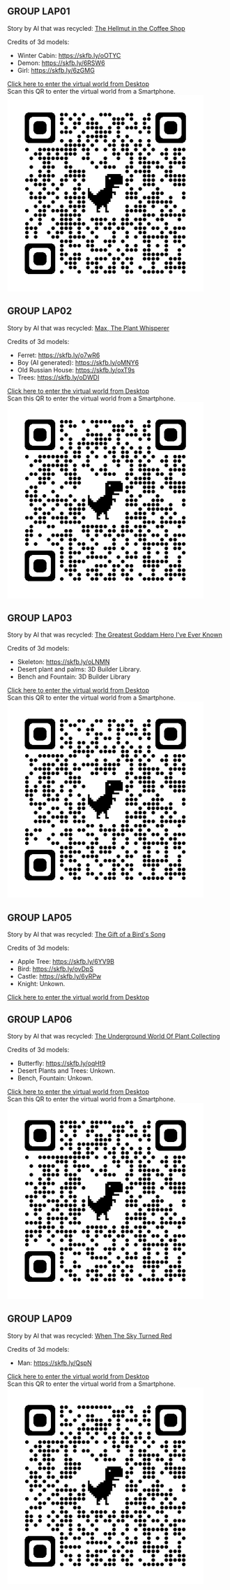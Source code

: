 ## GROUP LAP01
Story by AI that was recycled: [The Hellmut in the Coffee Shop](https://storiesby.ai/p/the-hellmouth-in-the-coffee-shop)  

Credits of 3d models:  
* Winter Cabin: https://skfb.ly/oOTYC
* Demon: https://skfb.ly/6RSW6 
* Girl: https://skfb.ly/6zGMG

[Click here to enter the virtual world from Desktop](https://laverbenaelectronica.github.io/vr/hackaton/FINAL/LAP01/index.html)   
Scan this QR to enter the virtual world from a Smartphone.   
![QR](LAP01/qrcode_lap01.png)

## GROUP LAP02
Story by AI that was recycled: [Max, The Plant Whisperer](https://storiesby.ai/p/max-the-plant-whisperer)

Credits of 3d models:
* Ferret: https://skfb.ly/o7wR6
* Boy (AI generated): https://skfb.ly/oMNY6
* Old Russian House: https://skfb.ly/oxT9s
* Trees: https://skfb.ly/oDWDI   

[Click here to enter the virtual world from Desktop](https://laverbenaelectronica.github.io/vr/hackaton/FINAL/LAP02/index.html)   
Scan this QR to enter the virtual world from a Smartphone.   
![QR](LAP02/qrcode_lap02.png)

## GROUP LAP03
Story by AI that was recycled: [The Greatest Goddam Hero I've Ever Known](https://storiesby.ai/p/the-greatest-goddamn-hero-ive-ever)  

Credits of 3d models:
* Skeleton: https://skfb.ly/oLNMN
* Desert plant and palms: 3D Builder Library.
* Bench and Fountain: 3D Builder Library

[Click here to enter the virtual world from Desktop](https://laverbenaelectronica.github.io/vr/hackaton/FINAL/LAP03/index.html)   
Scan this QR to enter the virtual world from a Smartphone.   
![QR](LAP03/qrcode_lap03.png)

## GROUP LAP05
Story by AI that was recycled: [The Gift of a Bird's Song](https://storiesby.ai/p/the-gift-of-a-birds-song)

Credits of 3d models:
* Apple Tree: https://skfb.ly/6YV9B
* Bird: https://skfb.ly/ovDpS 
* Castle: https://skfb.ly/6yRPw
* Knight: Unkown.

[Click here to enter the virtual world from Desktop](https://laverbenaelectronica.github.io/vr/hackaton/FINAL/LAP05/index.html)   

## GROUP LAP06
Story by AI that was recycled: [The Underground World Of Plant Collecting](https://storiesby.ai/p/the-underground-world-of-plant-collecting)

Credits of 3d models:
* Butterfly: https://skfb.ly/oqHt9
* Desert Plants and Trees: Unkown.
* Bench, Fountain: Unkown.

[Click here to enter the virtual world from Desktop](https://laverbenaelectronica.github.io/vr/hackaton/FINAL/LAP06/index.html)   
Scan this QR to enter the virtual world from a Smartphone.   
![QR](LAP06/qrcode_lap06.png)

## GROUP LAP09
Story by AI that was recycled: [When The Sky Turned Red](https://storiesby.ai/p/when-the-sky-turned-red)

Credits of 3d models:   
* Man: https://skfb.ly/QspN

[Click here to enter the virtual world from Desktop](https://laverbenaelectronica.github.io/vr/hackaton/FINAL/LAP09/index.html)   
Scan this QR to enter the virtual world from a Smartphone.   
![QR](LAP09/qrcode_lap09.png)
